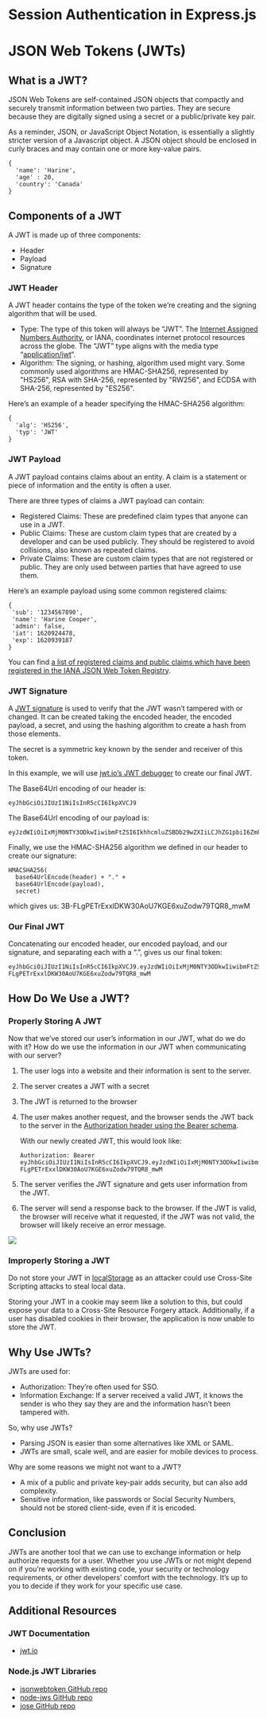 # Session Authentication in Express.js

# JSON Web Tokens (JWTs)

## What is a JWT?
JSON Web Tokens are self-contained JSON objects that compactly and securely transmit information between two parties. They are secure because they are digitally signed using a secret or a public/private key pair.

As a reminder, JSON, or JavaScript Object Notation, is essentially a slightly stricter version of a Javascript object. A JSON object should be enclosed in curly braces and may contain one or more key-value pairs.
```JS
{
  'name': 'Harine',
  'age' : 20,
  'country': 'Canada'
}
```

## Components of a JWT
A JWT is made up of three components:
* Header
* Payload
* Signature

### JWT Header
A JWT header contains the type of the token we’re creating and the signing algorithm that will be used.
* Type: The type of this token will always be “JWT”. The [Internet Assigned Numbers Authority](https://www.iana.org/), or IANA, coordinates internet protocol resources across the globe. The “JWT” type aligns with the media type “[application/jwt](https://www.iana.org/assignments/media-types/application/jwt)“.
* Algorithm: The signing, or hashing, algorithm used might vary. Some commonly used algorithms are HMAC-SHA256, represented by "HS256", RSA with SHA-256, represented by "RW256", and ECDSA with SHA-256, represented by "ES256".

Here’s an example of a header specifying the HMAC-SHA256 algorithm:
```JS
{
  'alg': 'HS256',  
  'typ': 'JWT'
}
```

### JWT Payload
A JWT payload contains claims about an entity. A claim is a statement or piece of information and the entity is often a user.

There are three types of claims a JWT payload can contain:
* Registered Claims: These are predefined claim types that anyone can use in a JWT.
* Public Claims: These are custom claim types that are created by a developer and can be used publicly. They should be registered to avoid collisions, also known as repeated claims.
* Private Claims: These are custom claim types that are not registered or public. They are only used between parties that have agreed to use them.

Here’s an example payload using some common registered claims:
```JS
{
 'sub': '1234567890',
 'name': 'Harine Cooper',
 'admin': false,
 'iat': 1620924478,
 'exp': 1620939187
}
```

You can find [a list of registered claims and public claims which have been registered in the IANA JSON Web Token Registry](https://www.iana.org/assignments/jwt/jwt.xhtml#claims).

### JWT Signature
A [JWT signature](https://datatracker.ietf.org/doc/html/rfc7515) is used to verify that the JWT wasn’t tampered with or changed. It can be created taking the encoded header, the encoded payload, a secret, and using the hashing algorithm to create a hash from those elements.

The secret is a symmetric key known by the sender and receiver of this token.

In this example, we will use [jwt.io’s JWT debugger](https://jwt.io/#debugger-io) to create our final JWT.

The Base64Url encoding of our header is:
```
eyJhbGciOiJIUzI1NiIsInR5cCI6IkpXVCJ9
```

The Base64Url encoding of our payload is:
```
eyJzdWIiOiIxMjM0NTY3ODkwIiwibmFtZSI6IkhhcmluZSBDb29wZXIiLCJhZG1pbiI6ZmFsc2UsImlhdCI6MTYyMDkyNDQ3OCwiZXhwIjoxNjIwOTM5MTg3fQ
```

Finally, we use the HMAC-SHA256 algorithm we defined in our header to create our signature:
```
HMACSHA256(
  base64UrlEncode(header) + "." +
  base64UrlEncode(payload),
  secret)
```

which gives us: 3B-FLgPETrExxlDKW30AoU7KGE6xuZodw79TQR8_mwM

### Our Final JWT
Concatenating our encoded header, our encoded payload, and our signature, and separating each with a “.”, gives us our final token:
```
eyJhbGciOiJIUzI1NiIsInR5cCI6IkpXVCJ9.eyJzdWIiOiIxMjM0NTY3ODkwIiwibmFtZSI6IkhhcmluZSBDb29wZXIiLCJhZG1pbiI6ZmFsc2UsImlhdCI6MTYyMDkyNDQ3OCwiZXhwIjoxNjIwOTM5MTg3fQ.3B-FLgPETrExxlDKW30AoU7KGE6xuZodw79TQR8_mwM
```

## How Do We Use a JWT?

### Properly Storing A JWT
Now that we’ve stored our user’s information in our JWT, what do we do with it? How do we use the information in our JWT when communicating with our server?
1. The user logs into a website and their information is sent to the server.
2. The server creates a JWT with a secret
3. The JWT is returned to the browser
4. The user makes another request, and the browser sends the JWT back to the server in the [Authorization header using the Bearer schema](https://datatracker.ietf.org/doc/html/rfc6750).

    With our newly created JWT, this would look like:
    ```
    Authorization: Bearer eyJhbGciOiJIUzI1NiIsInR5cCI6IkpXVCJ9.eyJzdWIiOiIxMjM0NTY3ODkwIiwibmFtZSI6IkhhcmluZSBDb29wZXIiLCJhZG1pbiI6ZmFsc2UsImlhdCI6MTYyMDkyNDQ3OCwiZXhwIjoxNjIwOTM5MTg3fQ.3B-FLgPETrExxlDKW30AoU7KGE6xuZodw79TQR8_mwM
    ```
5. The server verifies the JWT signature and gets user information from the JWT.
6. The server will send a response back to the browser. If the JWT is valid, the browser will receive what it requested, if the JWT was not valid, the browser will likely receive an error message.

![](./img/Art1105-JWT-bgfill.svg)

### Improperly Storing a JWT
Do not store your JWT in [localStorage](https://cheatsheetseries.owasp.org/cheatsheets/HTML5_Security_Cheat_Sheet.html#local-storage) as an attacker could use Cross-Site Scripting attacks to steal local data.

Storing your JWT in a cookie may seem like a solution to this, but could expose your data to a Cross-Site Resource Forgery attack. Additionally, if a user has disabled cookies in their browser, the application is now unable to store the JWT.

## Why Use JWTs?
JWTs are used for:
* Authorization: They’re often used for SSO.
* Information Exchange: If a server received a valid JWT, it knows the sender is who they say they are and the information hasn’t been tampered with.

So, why use JWTs?
* Parsing JSON is easier than some alternatives like XML or SAML.
* JWTs are small, scale well, and are easier for mobile devices to process.

Why are some reasons we might not want to a JWT?
* A mix of a public and private key-pair adds security, but can also add complexity.
* Sensitive information, like passwords or Social Security Numbers, should not be stored client-side, even if it is encoded.

## Conclusion
JWTs are another tool that we can use to exchange information or help authorize requests for a user. Whether you use JWTs or not might depend on if you’re working with existing code, your security or technology requirements, or other developers’ comfort with the technology. It’s up to you to decide if they work for your specific use case.

## Additional Resources

### JWT Documentation
* [jwt.io](https://jwt.io/)

### Node.js JWT Libraries
* [jsonwebtoken GitHub repo](https://github.com/auth0/node-jsonwebtoken)
* [node-jws GitHub repo](https://github.com/auth0/node-jws)
* [jose GitHub repo](https://github.com/panva/jose)
